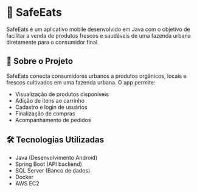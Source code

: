 # 🌿 SafeEats

SafeEats é um aplicativo mobile desenvolvido em Java com o objetivo de facilitar a venda de produtos frescos e saudáveis de uma fazenda urbana diretamente para o consumidor final.
## 📱 Sobre o Projeto
SafeEats conecta consumidores urbanos a produtos orgânicos, locais e frescos cultivados em uma fazenda urbana. O app permite:

- Visualização de produtos disponíveis
- Adição de itens ao carrinho
- Cadastro e login de usuários
- Finalização de compras
- Acompanhamento de pedidos

## 🛠 Tecnologias Utilizadas

- Java (Desenvolvimento Android)
- Spring Boot (API backend)
- SQL Server (Banco de dados)
- Docker
- AWS EC2
